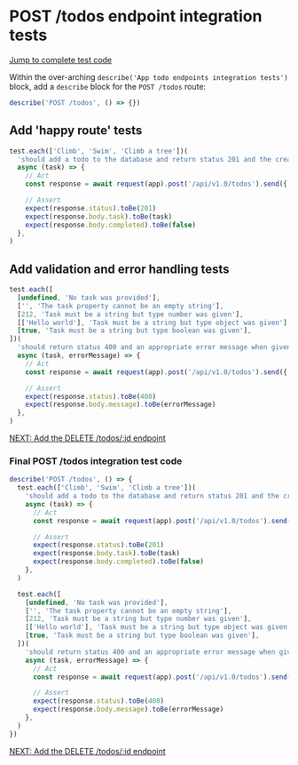 # POST /todos endpoint integration tests

[Jump to complete test code](#final-post-todos-integration-test-code)

Within the over-arching `describe('App todo endpoints integration tests')` block, add a `describe` block for the `POST /todos` route:

```javascript
describe('POST /todos', () => {})
```

## Add 'happy route' tests

```javascript
test.each(['Climb', 'Swim', 'Climb a tree'])(
  'should add a todo to the database and return status 201 and the created todo object when passed the todo: "%s"',
  async (task) => {
    // Act
    const response = await request(app).post('/api/v1.0/todos').send({ task })

    // Assert
    expect(response.status).toBe(201)
    expect(response.body.task).toBe(task)
    expect(response.body.completed).toBe(false)
  },
)
```

## Add validation and error handling tests

```javascript
test.each([
  [undefined, 'No task was provided'],
  ['', 'The task property cannot be an empty string'],
  [212, 'Task must be a string but type number was given'],
  [['Hello world'], 'Task must be a string but type object was given'],
  [true, 'Task must be a string but type boolean was given'],
])(
  'should return status 400 and an appropriate error message when given task value: "%s"',
  async (task, errorMessage) => {
    // Act
    const response = await request(app).post('/api/v1.0/todos').send({ task })

    // Assert
    expect(response.status).toBe(400)
    expect(response.body.message).toBe(errorMessage)
  },
)
```

[NEXT: Add the DELETE /todos/:id endpoint](5a_deleteTodo_endpoint.md)

### Final POST /todos integration test code

```javascript
describe('POST /todos', () => {
  test.each(['Climb', 'Swim', 'Climb a tree'])(
    'should add a todo to the database and return status 201 and the created todo object when passed the todo: "%s"',
    async (task) => {
      // Act
      const response = await request(app).post('/api/v1.0/todos').send({ task })

      // Assert
      expect(response.status).toBe(201)
      expect(response.body.task).toBe(task)
      expect(response.body.completed).toBe(false)
    },
  )

  test.each([
    [undefined, 'No task was provided'],
    ['', 'The task property cannot be an empty string'],
    [212, 'Task must be a string but type number was given'],
    [['Hello world'], 'Task must be a string but type object was given'],
    [true, 'Task must be a string but type boolean was given'],
  ])(
    'should return status 400 and an appropriate error message when given task value: "%s"',
    async (task, errorMessage) => {
      // Act
      const response = await request(app).post('/api/v1.0/todos').send({ task })

      // Assert
      expect(response.status).toBe(400)
      expect(response.body.message).toBe(errorMessage)
    },
  )
})
```

[NEXT: Add the DELETE /todos/:id endpoint](5a_deleteTodo_endpoint.md)
